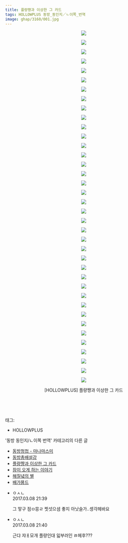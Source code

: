 ```yaml
---
title: 플량쨩과 이상한 그 카드
tags: HOLLOWPLUS 동방_동인지／ㄴ이쪽_번역
image: ghap/3160/001.jpg
---
```

<div class="article">
<p style="text-align: center; clear: none; float: none;"><img src="{{ site.nasurl }}/ghap/3160/001.jpg"/></p>
<p style="text-align: center; clear: none; float: none;"><img src="{{ site.nasurl }}/ghap/3160/002.jpg"/></p>
<p style="text-align: center; clear: none; float: none;"><img src="{{ site.nasurl }}/ghap/3160/003.jpg"/></p>
<p style="text-align: center; clear: none; float: none;"><img src="{{ site.nasurl }}/ghap/3160/004.jpg"/></p>
<p style="text-align: center; clear: none; float: none;"><img src="{{ site.nasurl }}/ghap/3160/005.jpg"/></p>
<p style="text-align: center; clear: none; float: none;"><img src="{{ site.nasurl }}/ghap/3160/006.jpg"/></p>
<p style="text-align: center; clear: none; float: none;"><img src="{{ site.nasurl }}/ghap/3160/007.jpg"/></p>
<p style="text-align: center; clear: none; float: none;"><img src="{{ site.nasurl }}/ghap/3160/008.jpg"/></p>
<p style="text-align: center; clear: none; float: none;"><img src="{{ site.nasurl }}/ghap/3160/009.jpg"/></p>
<p style="text-align: center; clear: none; float: none;"><img src="{{ site.nasurl }}/ghap/3160/010.jpg"/></p>
<p style="text-align: center; clear: none; float: none;"><img src="{{ site.nasurl }}/ghap/3160/011.jpg"/></p>
<p style="text-align: center; clear: none; float: none;"><img src="{{ site.nasurl }}/ghap/3160/012.jpg"/></p>
<p style="text-align: center; clear: none; float: none;"><img src="{{ site.nasurl }}/ghap/3160/013.jpg"/></p>
<p style="text-align: center; clear: none; float: none;"><img src="{{ site.nasurl }}/ghap/3160/014.jpg"/></p>
<p style="text-align: center; clear: none; float: none;"><img src="{{ site.nasurl }}/ghap/3160/015.jpg"/></p>
<p style="text-align: center; clear: none; float: none;"><img src="{{ site.nasurl }}/ghap/3160/016.jpg"/></p>
<p style="text-align: center; clear: none; float: none;"><img src="{{ site.nasurl }}/ghap/3160/017.jpg"/></p>
<p style="text-align: center; clear: none; float: none;"><img src="{{ site.nasurl }}/ghap/3160/018.jpg"/></p>
<p style="text-align: center; clear: none; float: none;"><img src="{{ site.nasurl }}/ghap/3160/019.jpg"/></p>
<p style="text-align: center; clear: none; float: none;"><img src="{{ site.nasurl }}/ghap/3160/020.jpg"/></p>
<p style="text-align: center; clear: none; float: none;"><img src="{{ site.nasurl }}/ghap/3160/021.jpg"/></p>
<p style="text-align: center; clear: none; float: none;"><img src="{{ site.nasurl }}/ghap/3160/022.jpg"/></p>
<p style="text-align: center; clear: none; float: none;"><img src="{{ site.nasurl }}/ghap/3160/023.jpg"/></p>
<p style="text-align: center; clear: none; float: none;"><img src="{{ site.nasurl }}/ghap/3160/024.jpg"/></p>
<p style="text-align: center; clear: none; float: none;"><img src="{{ site.nasurl }}/ghap/3160/025.jpg"/></p>
<p style="text-align: center; clear: none; float: none;"><img src="{{ site.nasurl }}/ghap/3160/026.jpg"/></p>
<p style="text-align: center; clear: none; float: none;"><img src="{{ site.nasurl }}/ghap/3160/027.jpg"/></p>
<p style="text-align: center; clear: none; float: none;"><img src="{{ site.nasurl }}/ghap/3160/028.jpg"/></p>
<p style="text-align: center; clear: none; float: none;"><img src="{{ site.nasurl }}/ghap/3160/029.jpg"/></p>
<p style="text-align: center; clear: none; float: none;"><img src="{{ site.nasurl }}/ghap/3160/030.jpg"/></p>
<p style="text-align: center; clear: none; float: none;"><img src="{{ site.nasurl }}/ghap/3160/031.jpg"/></p>
<p style="text-align: center; clear: none; float: none;"><img src="{{ site.nasurl }}/ghap/3160/032.jpg"/></p>
<p style="text-align: center; clear: none; float: none;"><img src="{{ site.nasurl }}/ghap/3160/033.jpg"/></p>
<p style="text-align: center; clear: none; float: none;"><img src="{{ site.nasurl }}/ghap/3160/034.jpg"/></p>
<p style="text-align: center; clear: none; float: none;"><img src="{{ site.nasurl }}/ghap/3160/035.jpg"/></p>
<p style="text-align: center; clear: none; float: none;"><img src="{{ site.nasurl }}/ghap/3160/036.jpg"/></p>
<p style="text-align: center; clear: none; float: none;"><img src="{{ site.nasurl }}/ghap/3160/037.jpg"/></p>
<p style="text-align: center; clear: none; float: none;"><img src="{{ site.nasurl }}/ghap/3160/038.jpg"/></p>
<p style="text-align: center; clear: none; float: none;">[HOLLOWPLUS] 플량쨩과 이상한 그 카드</p>
<p style="text-align: center; clear: none; float: none;"><br/></p>
<p><br/></p>
</div><div class="tagTrail">
<p>태그: </p>
<ul>
<li>HOLLOWPLUS</li>
</ul>
</div><div class="another">
<p>'동방 동인지/ㄴ이쪽 번역' 카테고리의 다른 글</p>
<ul>
<li><a href="/2017-03-14-ghap_3170">동방청첩 - 마나마스미</a></li>
<li><a href="/2017-03-10-ghap_3161">동방총배설강</a></li>
<li><a href="/2017-03-07-ghap_3160">플량쨩과 이상한 그 카드</a></li>
<li><a href="/2017-03-02-ghap_3159">잠이 오게 하는 이야기</a></li>
<li><a href="/2017-03-01-ghap_3153">해질녘의 별</a></li>
<li><a href="/2017-02-27-ghap_3152">배가묭드</a></li>
</ul>
</div><div class="cb_module cb_fluid">
<div class="cb_wrt cb_profile">
<div class="comment">
<ul>
<li class="cb_thumb_off" id="comment14934451">
<div class="cb_comment_area">
<div class="cb_info_area">
<div class="cb_section">
<span class="cb_nick_name">ㅇㅅㄴ</span>
</div>
<div class="cb_section">
<span class="cb_date">2017.03.08 21:39 </span>
</div>
</div>
<div class="cb_dsc_comment">
<p class="cb_dsc">
											그 맣구 점ㅁ믕ㄹ 찟섯으셤 좋지 아낫슬가..셍각헤바요
										</p>
</div>
</div></li>
<li class="cb_thumb_off" id="comment14934452">
<div class="cb_comment_area">
<div class="cb_info_area">
<div class="cb_section">
<span class="cb_nick_name">ㅇㅅㄴ</span>
</div>
<div class="cb_section">
<span class="cb_date">2017.03.08 21:40 </span>
</div>
</div>
<div class="cb_dsc_comment">
<p class="cb_dsc">
											근댜 쟈ㅐ모개 플량인대 읿부러인 ㅀ헤후???
										</p>
</div>
</div></li>
</ul>
</div>
</div><!-- commentList close -->
</div>